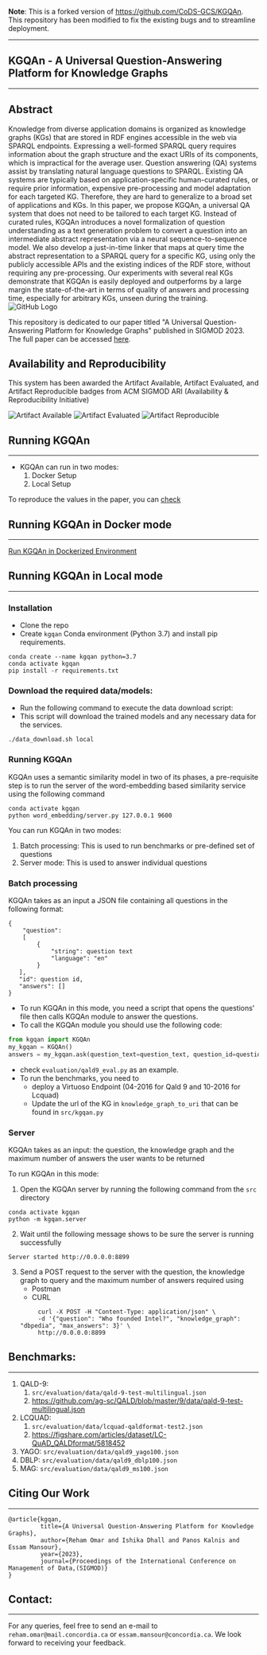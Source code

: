 **Note**: This is a forked version of https://github.com/CoDS-GCS/KGQAn. This repository has been modified to fix the existing bugs and to streamline deployment.
 - - - - -

 KGQAn - A Universal Question-Answering Platform for Knowledge Graphs 
 ---
 - - - - -

Abstract
-------
Knowledge from diverse application domains is organized as knowledge graphs (KGs) that are stored in RDF engines accessible in the web via SPARQL endpoints. Expressing a well-formed SPARQL query requires information about the graph structure and the exact URIs of its components, which is impractical for the average user. Question answering (QA) systems assist by translating natural language questions to SPARQL. Existing QA systems are typically based on application-specific human-curated rules, or require prior information, expensive pre-processing and model adaptation for each targeted KG. Therefore, they are hard to generalize to a broad set of applications and KGs. In this paper, we propose KGQAn, a universal QA system that does not need to be tailored to each target KG. Instead of curated rules, KGQAn introduces a novel formalization of question understanding as a text generation problem to convert a question into an intermediate abstract representation via a neural sequence-to-sequence model. We also develop a just-in-time linker that maps at query time the abstract representation to a SPARQL query for a specific KG, using only the publicly accessible APIs and the existing indices of the RDF store, without requiring any pre-processing. Our experiments with several real KGs demonstrate that KGQAn is easily deployed and outperforms by a large margin the state-of-the-art in terms of quality of answers and processing time, especially for arbitrary KGs, unseen during the training.
![GitHub Logo](logo/KGQAn%20Architecture.png)

This repository is dedicated to our paper titled "A Universal Question-Answering Platform for Knowledge Graphs" published in SIGMOD 2023. The full paper can be accessed [here](https://dl.acm.org/doi/10.1145/3588911).

## Availability and Reproducibility

This system has been awarded the Artifact Available, Artifact Evaluated, and Artifact Reproducible badges from ACM SIGMOD ARI (Availability & Reproducibility Initiative)
 
 ![Artifact Available](Figures/artifacts_available_v1_1_2.png) ![Artifact Evaluated](Figures/artifacts_evaluated_reusable_v1_1_2.png) ![Artifact Reproducible](Figures/results_reproduced_v1_1_2.png)




Running KGQAn
-------------
- - - - 
- KGQAn can run in two modes:
  1. Docker Setup
  2. Local Setup

To reproduce the values in the paper, you can [check](reproducability/Instructions.md)

Running KGQAn in Docker mode 
------------
- - - - 
[Run KGQAn in Dockerized Environment](docker_run.md)

Running KGQAn in Local mode 
------------
- - - - 

### Installation
 
* Clone the repo
* Create `kgqan` Conda environment (Python 3.7) and install pip requirements.
```
conda create --name kgqan python=3.7
conda activate kgqan
pip install -r requirements.txt
```

### Download the required data/models:
- Run the following command to execute the data download script:
- This script will download the trained models and any necessary data for the services.
```shell
./data_download.sh local
```

### Running KGQAn

KGQAn uses a semantic similarity model in two of its phases, a pre-requisite step is to run the server of the
word-embedding based similarity service using the following command
 ```
 conda activate kgqan
 python word_embedding/server.py 127.0.0.1 9600
 ```
You can run KGQAn in two modes:
1. Batch processing: This is used to run benchmarks or pre-defined set of questions
2. Server mode: This is used to answer individual questions

### Batch processing ###
KGQAn takes as an input a JSON file containing all questions in the following format:
```
{
    "question": 
    [
        {
            "string": question text
            "language": "en"
        }
   ],
   "id": question id,
   "answers": []
}
```
* To run KGQAn in this mode, you need a script that opens the questions' file then calls KGQAn module to answer the questions.
* To call the KGQAn module you should use the following code:
```python
from kgqan import KGQAn
my_kgqan = KGQAn()
answers = my_kgqan.ask(question_text=question_text, question_id=question['id'], knowledge_graph=knowledge_graph)
```
* check `evaluation/qald9_eval.py` as an example.
* To run the benchmarks, you need to
  * deploy a Virtuoso Endpoint (04-2016 for Qald 9 and 10-2016 for Lcquad)
  * Update the url of the KG in `knowledge_graph_to_uri` that can be found in `src/kgqan.py` 
### Server ###
KGQAn takes as an input: the question, the knowledge graph and the maximum number of answers the user wants to be returned

To run KGQAn in this mode:
1. Open the KGQAn server by running the following command from the `src` directory
```
conda activate kgqan
python -m kgqan.server
```
2. Wait until the following message shows to be sure the server is running successfully
```
Server started http://0.0.0.0:8899
```
3. Send a POST request to the server with the question, the knowledge graph to query and the maximum number of answers required using
   * Postman
   * CURL
   ```
        curl -X POST -H "Content-Type: application/json" \
        -d '{"question": "Who founded Intel?", "knowledge_graph": "dbpedia", "max_answers": 3}' \
        http://0.0.0.0:8899
   ```

Benchmarks:
-
- - - -
1. QALD-9:
   1. `src/evaluation/data/qald-9-test-multilingual.json`
   2. https://github.com/ag-sc/QALD/blob/master/9/data/qald-9-test-multilingual.json
2. LCQUAD:
   1. `src/evaluation/data/lcquad-qaldformat-test2.json `
   2. https://figshare.com/articles/dataset/LC-QuAD_QALDformat/5818452 
3. YAGO: `src/evaluation/data/qald9_yago100.json ` 
4. DBLP: `src/evaluation/data/qald9_dblp100.json ` 
5. MAG: `src/evaluation/data/qald9_ms100.json` 

Citing Our Work
-
- - - -
```
@article{kgqan,
         title={A Universal Question-Answering Platform for Knowledge Graphs}, 
         author={Reham Omar and Ishika Dhall and Panos Kalnis and Essam Mansour},
         year={2023},
         journal={Proceedings of the International Conference on Management of Data,(SIGMOD)} 
}
```
Contact:
-
- - - -
For any queries, feel free to send an e-mail to `reham.omar@mail.concordia.ca` or `essam.mansour@concordia.ca`. We look forward to receiving your feedback.
